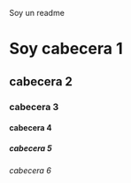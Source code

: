 Soy un readme

# Soy cabecera 1

## cabecera 2

### cabecera 3

#### cabecera 4

##### cabecera 5

###### cabecera 6
